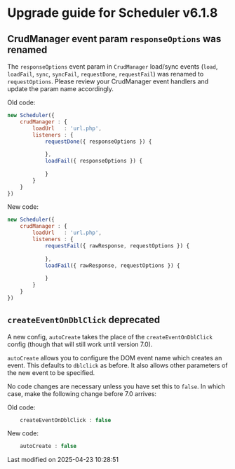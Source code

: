 # Upgrade guide for Scheduler v6.1.8

## CrudManager event param `responseOptions` was renamed
The `responseOptions` event param in `CrudManager` load/sync events (`load`, `loadFail`, `sync`, `syncFail`, 
`requestDone`, `requestFail`) was renamed to `requestOptions`. Please review your CrudManager event handlers and update 
the param name accordingly.

Old code:

```javascript
new Scheduler({
    crudManager : {
        loadUrl   : 'url.php',
        listeners : {
            requestDone({ responseOptions }) {
                
            },
            loadFail({ responseOptions }) {
                
            }
        }
    }
})
```

New code:

```javascript
new Scheduler({
    crudManager : {
        loadUrl   : 'url.php',
        listeners : {
            requestFail({ rawResponse, requestOptions }) {
                
            },
            loadFail({ rawResponse, requestOptions }) {
                
            }
        }
    }
})
```

## `createEventOnDblClick` deprecated
A new config, `autoCreate` takes the place of the `createEventOnDblClick` config (though that will still work until
version 7.0).

`autoCreate` allows you to configure the DOM event name which creates an event. This defaults to `dblclick` as before.
It also allows other parameters of the new event to be specified.

No code changes are necessary unless you have set this to `false`. In which case, make the following change before 7.0 arrives:

Old code:

```javascript
    createEventOnDblClick : false
```

New code:

```javascript
    autoCreate : false
```


<p class="last-modified">Last modified on 2025-04-23 10:28:51</p>